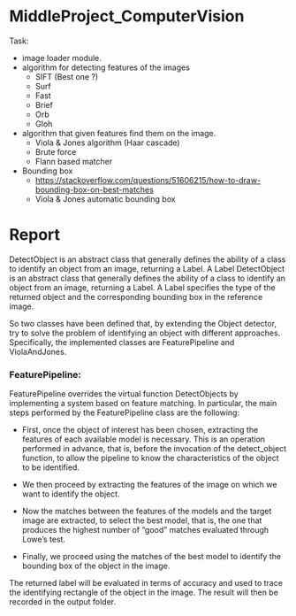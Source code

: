 # MiddleProject_ComputerVision

Task:
- image loader module.
- algorithm for detecting features of the images
    - SIFT (Best one ?)
    - Surf
    - Fast
    - Brief
    - Orb
    - Gloh
- algorithm that given features find them on the image.
    - Viola & Jones algorithm (Haar cascade)
    - Brute force
    - Flann based matcher
- Bounding box
    - https://stackoverflow.com/questions/51606215/how-to-draw-bounding-box-on-best-matches
    - Viola & Jones automatic bounding box

# Report

DetectObject is an abstract class that generally defines the ability of a class to identify an object from an image, returning a Label. A Label DetectObject is an abstract class that generally defines the ability of a class to identify an object from an image, returning a Label. A Label specifies the type of the returned object and the corresponding bounding box in the reference image.

So two classes have been defined that, by extending the Object detector, try to solve the problem of identifying an object with different approaches. 
Specifically, the implemented classes are FeaturePipeline and ViolaAndJones.

### FeaturePipeline:

FeaturePipeline overrides the virtual function DetectObjects by implementing a system based on feature matching. 
In particular, the main steps performed by the FeaturePipeline class are the following:

- First, once the object of interest has been chosen, extracting the features of each available model is necessary. This is an operation performed in advance, that is, before the invocation of the detect_object function, to allow the pipeline to know the characteristics of the object to be identified.

- We then proceed by extracting the features of the image on which we want to identify the object.

- Now the matches between the features of the models and the target image are extracted, to select the best model, that is, the one that produces the highest number of “good” matches evaluated through Lowe’s test.

- Finally, we proceed using the matches of the best model to identify the bounding box of the object in the image.

The returned label will be evaluated in terms of accuracy and used to trace the identifying rectangle of the object in the image. The result will then be recorded in the output folder.

